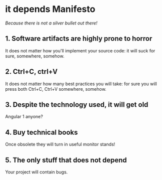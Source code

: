 # it depends Manifesto

_Because there is not a silver bullet out there!_ 


## 1. Software artifacts are highly prone to horror
It does not matter how you'll implement your source code: it will suck for sure, somewhere, somehow.

## 2. Ctrl+C, ctrl+V
It does not matter how many best practices you will take: for sure you will press both Ctrl+C, Ctrl+V somewhere, somehow.

## 3. Despite the technology used, it will get old
Angular 1 anyone?

## 4. Buy technical books
Once obsolete they will turn in useful monitor stands!

## 5. The only stuff that does not depend
Your project will contain bugs.
